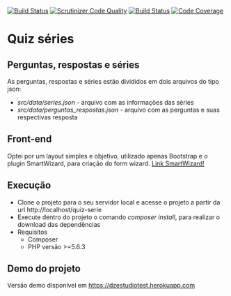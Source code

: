 [![Build Status](https://travis-ci.org/ombrodrigo/quiz-serie.svg?branch=master)](https://travis-ci.org/ombrodrigo/quiz-serie)
[![Scrutinizer Code Quality](https://scrutinizer-ci.com/g/ombrodrigo/quiz-serie/badges/quality-score.png?b=master)](https://scrutinizer-ci.com/g/ombrodrigo/quiz-serie/?branch=master)
[![Build Status](https://scrutinizer-ci.com/g/ombrodrigo/quiz-serie/badges/build.png?b=master)](https://scrutinizer-ci.com/g/ombrodrigo/quiz-serie/build-status/master)
[![Code Coverage](https://scrutinizer-ci.com/g/ombrodrigo/quiz-serie/badges/coverage.png?b=master)](https://scrutinizer-ci.com/g/ombrodrigo/quiz-serie/?branch=master)


# Quiz séries

## Perguntas, respostas e séries
As perguntas, respostas e séries estão divididos em dois arquivos do tipo json:
* *src/data/series.json* - arquivo com as informações das séries
* *src/data/perguntas_respostas.json* - arquivo com as perguntas e suas respectivas resposta

## Front-end
Optei por um layout simples e objetivo, utilizado apenas Bootstrap e o plugin SmartWizard, para criação do form wizard.
[Link SmartWizard!](https://github.com/techlab/SmartWizard)


## Execução
* Clone o projeto para o seu servidor local e acesse o projeto a partir da url http://localhost/quiz-serie
* Execute dentro do projeto o comando *composer install*, para realizar o download das dependências
* Requisitos
  * Composer
  * PHP versão >=5.6.3 


## Demo do projeto
Versão demo disponível em https://dzestudiotest.herokuapp.com
